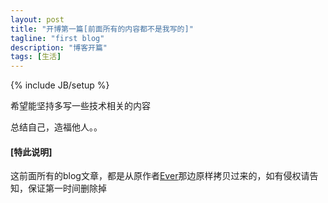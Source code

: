 ```yaml
---
layout: post
title: "开博第一篇[前面所有的内容都不是我写的]"
tagline: "first blog"
description: "博客开篇"
tags: [生活]
---
```

{% include JB/setup %}

希望能坚持多写一些技术相关的内容

总结自己，造福他人。。



#### [特此说明]


这前面所有的blog文章，都是从原作者[Ever](blog.evercoding.net)那边原样拷贝过来的，如有侵权请告知，保证第一时间删除掉 